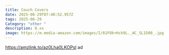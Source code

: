 ```yaml
---
title: Couch Covers
date: 2025-06-29T07:40:52.957Z
tags: 2025-06-29
Category: "other "
description: 8.xx
image: https://m.media-amazon.com/images/I/81FOk+Hck9L._AC_SL1500_.jpg
---
```

https://amzlink.to/az0Lha0LKOPsl ad